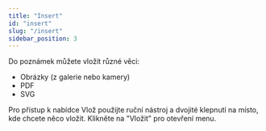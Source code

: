```yaml
---
title: "Insert"
id: "insert"
slug: "/insert"
sidebar_position: 3
---
```


Do poznámek můžete vložit různé věci:

* Obrázky (z galerie nebo kamery)
* PDF
* SVG

Pro přístup k nabídce Vlož použijte ruční nástroj a dvojité klepnutí na místo, kde chcete něco vložit. Klikněte na "Vložit" pro otevření menu.
